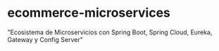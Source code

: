 # ecommerce-microservices
"Ecosistema de Microservicios con Spring Boot, Spring Cloud, Eureka, Gateway y Config Server"
